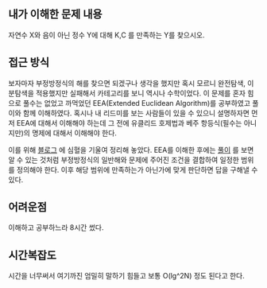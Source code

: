 ## 내가 이해한 문제 내용

자연수 X와 음이 아닌 정수 Y에 대해 K,C 를 만족하는 Y를 찾으시오.

## 접근 방식

보자마자 부정방정식의 해를 찾으면 되겠구나 생각을 했지만 혹시 모르니 완전탐색, 이분탐색을 적용했지만 실패해서 카테고리를 보니 역시나 수학이었다. 이 문제를 혼자 힘으로 풀수는 없었고 까먹었던 EEA(Extended Euclidean Algorithm)를 공부하였고 풀이와 함께 이해하였다. 혹시나 내 리드미를 보는 사람들이 있을 수 있으니 설명하자면 먼저 EEA에 대해서 이해해야 하는데 그 전에 유클리드 호제법과 베주 항등식(필수는 아니지만)의 명제에 대해서 이해해야 한다.

이를 위해 [블로그](https://baeharam.github.io/algorithm/2019/07/05/Algorithm-Extended-Euclidean/) 에 심혈을 기울여 정리해 놓았다. EEA를 이해한 후에는 [풀이](https://casterian.net/archives/601) 를 보면 알 수 있는 것처럼 부정방정식의 일반해와 문제에 주어진 조건을 결합하여 일정한 범위를 정의해야 한다. 이후 해당 범위에 만족하는가 아닌가에 맞게 판단하면 답을 구해낼 수 있다.

## 어려운점

이해하고 공부하느라 8시간 썼다.

## 시간복잡도

시간을 너무써서 여기까진 엄밀히 말하기 힘들고 보통 O(lg^2N) 정도 된다고 한다.